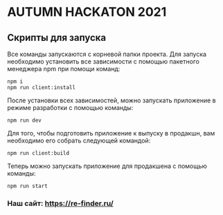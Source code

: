 # AUTUMN HACKATON 2021

## Скрипты для запуска

Все команды запускаются с корневой папки проекта.
Для запуска необходимо установить все зависимости с помощью пакетного менеджера npm при помощи команд:
```
npm i
npm run client:install
```
После установки всех зависимостей, можно запускать приложение в режиме разработки с помощью команды:
```
npm run dev
```
Для того, чтобы подготовить приложение к выпуску в продакшн, вам необходимо его собрать следующей командой:
```
npm run client:build
```
Теперь можно запускать приложение для продакшена с помощью команды:
```
npm run start
```
### Наш сайт: https://re-finder.ru/
